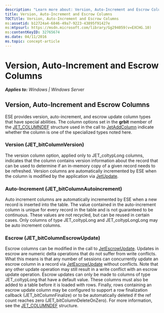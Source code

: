 ```yaml
---
description: "Learn more about: Version, Auto-Increment and Escrow Columns"
title: Version, Auto-Increment and Escrow Columns
TOCTitle: Version, Auto-Increment and Escrow Columns
ms:assetid: b12724a4-6846-49a7-9223-43895f91427e
ms:mtpsurl: https://msdn.microsoft.com/library/Gg294059(v=EXCHG.10)
ms:contentKeyID: 32765674
ms.date: 04/11/2016
ms.topic: concept-article
---
```


# Version, Auto-Increment and Escrow Columns


_**Applies to:** Windows | Windows Server_

## Version, Auto-Increment and Escrow Columns

ESE provides version, auto-increment, and escrow update column types that have special abilities. The column options set in the **grbit** member of the [JET_COLUMNDEF](./jet-columndef-structure.md) structure used in the call to [JetAddColumn](./jetaddcolumn-function.md) indicate whether the column is one of the specialized types noted here.

### Version (JET_bitColumnVersion)

The version column option, applied only to JET_coltypLong columns, indicates that the column contains version information about the record that can be used to determine if an in-memory copy of a given record needs to be refreshed. Version columns are automatically incremented by ESE when the column is modified by the application via [JetUpdate](./jetupdate-function.md).

### Auto-Increment (JET_bitColumnAutoincrement)

Auto increment columns are automatically incremented by ESE when a new record is inserted into the table. The value contained in the auto-increment column is unique for every record in the table and is not guaranteed to be continuous. These values are not recycled, but can be reused in certain cases. Only columns of type JET_coltypLong and JET_coltypLongLong may be auto increment columns.

### Escrow (JET_bitColumnEscrowUpdate)

Escrow columns can be modified in the call to [JetEscrowUpdate](./jetescrowupdate-function.md). Updates in escrow are numeric delta operations that do not suffer from write conflicts. What this means is that any number of sessions can concurrently update an escrow column in a record via [JetEscrowUpdate](./jetescrowupdate-function.md) without conflicts. Note that any other update operation may still result in a write conflict with an escrow update operation. Escrow updates can only be made to columns of type JET_coltypLong that have a default value. These columns must also be added to a table before it is loaded with rows. Finally, rows containing an escrow update column may be configured to support a row finalization callback (JET_bitColumnFinalize) or to be automatically deleted if the ref count reaches zero (JET_bitColumnDeleteOnZero). For more information, see the [JET_COLUMNDEF](./jet-columndef-structure.md) structure.
